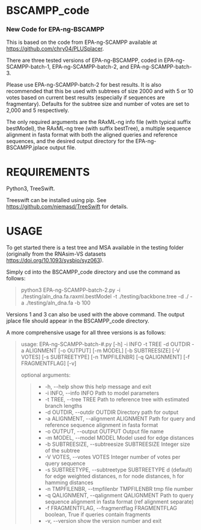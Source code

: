 # BSCAMPP_code
### New Code for EPA-ng-BSCAMPP

This is based on the code from EPA-ng-SCAMPP available at https://github.com/chry04/PLUSplacer. 

There are three tested versions of EPA-ng-BSCAMPP, coded in EPA-ng-SCAMPP-batch-1, EPA-ng-SCAMPP-batch-2, and EPA-ng-SCAMPP-batch-3. 

Please use EPA-ng-SCAMPP-batch-2 for best results. It is also recommended that this be used with subtrees of size 2000 and with 5 or 10 votes based on current best results (especially if sequences are fragmentary). Defaults for the subtree size and number of votes are set to 2,000 and 5 respectively.

The only required arguments are the RAxML-ng info file (with typical suffix bestModel), the RAxML-ng tree (with suffix bestTree), a multiple sequence alignment in fasta format with both the aligned queries and reference sequences, and the desired output directory for the EPA-ng-BSCAMPP.jplace output file. 

# REQUIREMENTS

Python3, TreeSwift. 

Treeswift can be installed using pip. See https://github.com/niemasd/TreeSwift for details.

# USAGE

To get started there is a test tree and MSA available in the testing folder (originally from the RNAsim-VS datasets https://doi.org/10.1093/sysbio/syz063). 

Simply cd into the BSCAMPP_code directory and use the command as follows:

>python3 EPA-ng-SCAMPP-batch-2.py -i ./testing/aln_dna.fa.raxml.bestModel -t ./testing/backbone.tree -d ./ -a ./testing/aln_dna.fa -b 100

Versions 1 and 3 can also be used with the above command. The output jplace file should appear in the BSCAMPP_code directory. 

A more comprehensive usage for all three versions is as follows:

>usage: EPA-ng-SCAMPP-batch-#.py [-h] -i INFO -t TREE -d OUTDIR -a ALIGNMENT
>                                [-o OUTPUT] [-m MODEL] [-b SUBTREESIZE]
>                                [-V VOTES] [-s SUBTREETYPE] [-n TMPFILENBR]
>                                [-q QALIGNMENT] [-f FRAGMENTFLAG] [-v]
>
>optional arguments: 
>> - -h, --help            show this help message and exit
>> - -i INFO, --info INFO  Path to model parameters
>> - -t TREE, --tree TREE  Path to reference tree with estimated branch lengths
>> - -d OUTDIR, --outdir OUTDIR
>>                       Directory path for output
>> - -a ALIGNMENT, --alignment ALIGNMENT
>>                       Path for query and reference sequence alignment in
>>                       fasta format
>> - -o OUTPUT, --output OUTPUT
>>                      Output file name
>> - -m MODEL, --model MODEL
                        Model used for edge distances
>> - -b SUBTREESIZE, --subtreesize SUBTREESIZE
                        Integer size of the subtree
>> - -V VOTES, --votes VOTES
                        Integer number of votes per query sequence
>> - -s SUBTREETYPE, --subtreetype SUBTREETYPE
                        d (default) for edge weighted distances, n for node
                        distances, h for hamming distances
>> - -n TMPFILENBR, --tmpfilenbr TMPFILENBR
                        tmp file number
>> - -q QALIGNMENT, --qalignment QALIGNMENT
                        Path to query sequence alignment in fasta format (ref
                        alignment separate)
>> - -f FRAGMENTFLAG, --fragmentflag FRAGMENTFLAG
                        boolean, True if queries contain fragments
>> - -v, --version         show the version number and exit


